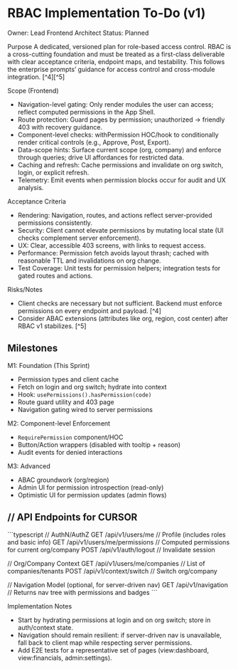 # RBAC Implementation To-Do (v1)

Owner: Lead Frontend Architect
Status: Planned

Purpose
A dedicated, versioned plan for role-based access control. RBAC is a cross-cutting foundation and must be treated as a first-class deliverable with clear acceptance criteria, endpoint maps, and testability. This follows the enterprise prompts’ guidance for access control and cross-module integration. [^4][^5]

Scope (Frontend)
- Navigation-level gating: Only render modules the user can access; reflect computed permissions in the App Shell.
- Route protection: Guard pages by permission; unauthorized → friendly 403 with recovery guidance.
- Component-level checks: withPermission HOC/hook to conditionally render critical controls (e.g., Approve, Post, Export).
- Data-scope hints: Surface current scope (org, company) and enforce through queries; drive UI affordances for restricted data.
- Caching and refresh: Cache permissions and invalidate on org switch, login, or explicit refresh.
- Telemetry: Emit events when permission blocks occur for audit and UX analysis.

Acceptance Criteria
- Rendering: Navigation, routes, and actions reflect server-provided permissions consistently.
- Security: Client cannot elevate permissions by mutating local state (UI checks complement server enforcement).
- UX: Clear, accessible 403 screens, with links to request access.
- Performance: Permission fetch avoids layout thrash; cached with reasonable TTL and invalidations on org change.
- Test Coverage: Unit tests for permission helpers; integration tests for gated routes and actions.

Risks/Notes
- Client checks are necessary but not sufficient. Backend must enforce permissions on every endpoint and payload. [^4]
- Consider ABAC extensions (attributes like org, region, cost center) after RBAC v1 stabilizes. [^5]

## Milestones

M1: Foundation (This Sprint)
- Permission types and client cache
- Fetch on login and org switch; hydrate into context
- Hook: `usePermissions().hasPermission(code)`
- Route guard utility and 403 page
- Navigation gating wired to server permissions

M2: Component-level Enforcement
- `RequirePermission` component/HOC
- Button/Action wrappers (disabled with tooltip + reason)
- Audit events for denied interactions

M3: Advanced
- ABAC groundwork (org/region)
- Admin UI for permission introspection (read-only)
- Optimistic UI for permission updates (admin flows)

## // API Endpoints for CURSOR
\`\`\`typescript
// AuthN/AuthZ
GET  /api/v1/users/me                    // Profile (includes roles and basic info)
GET  /api/v1/users/me/permissions        // Computed permissions for current org/company
POST /api/v1/auth/logout                 // Invalidate session

// Org/Company Context
GET  /api/v1/users/me/companies          // List of companies/tenants
POST /api/v1/context/switch              // Switch org/company

// Navigation Model (optional, for server-driven nav)
GET  /api/v1/navigation                  // Returns nav tree with permissions and badges
\`\`\`

Implementation Notes
- Start by hydrating permissions at login and on org switch; store in auth/context state.
- Navigation should remain resilient: if server-driven nav is unavailable, fall back to client map while respecting server permissions.
- Add E2E tests for a representative set of pages (view:dashboard, view:financials, admin:settings).
